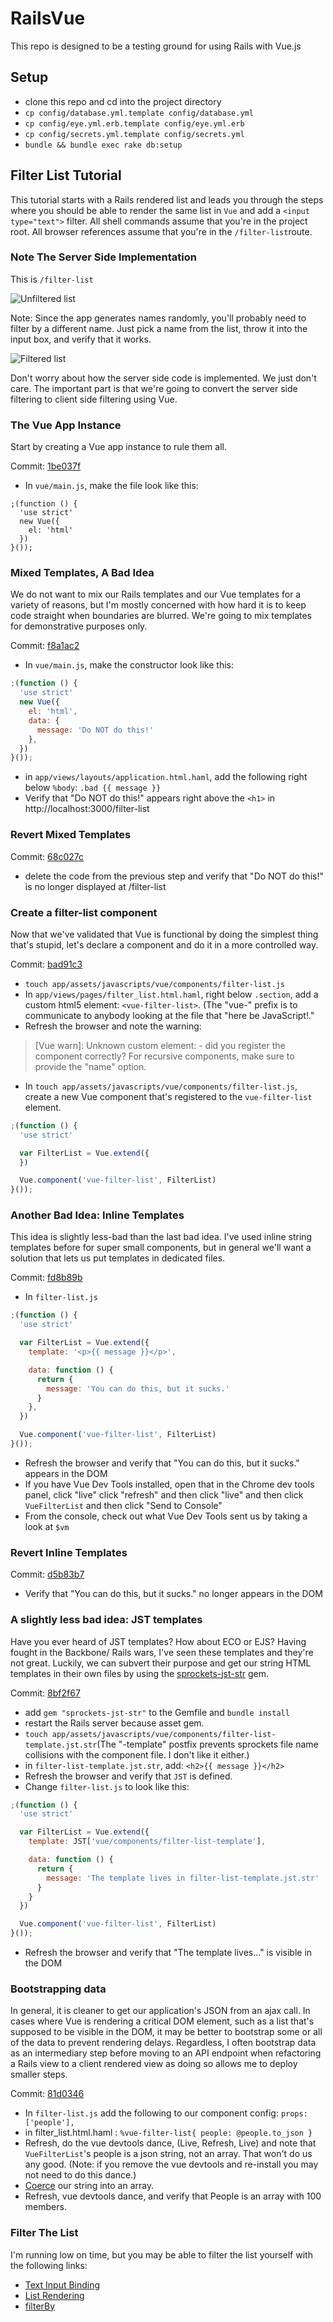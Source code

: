 # RailsVue

This repo is designed to be a testing ground for using Rails with Vue.js

## Setup

+ clone this repo and cd into the project directory
+ `cp config/database.yml.template config/database.yml`
+ `cp config/eye.yml.erb.template config/eye.yml.erb`
+ `cp config/secrets.yml.template config/secrets.yml`
+ `bundle && bundle exec rake db:setup`

## Filter List Tutorial

This tutorial starts with a Rails rendered list and leads you through the steps where you should be able to render the same list in `Vue` and add a `<input type="text">` filter. All shell commands assume that you're in the project root. All browser references assume that you're in the `/filter-list`route.


### Note The Server Side Implementation

This is `/filter-list`

![Unfiltered list](https://raw.githubusercontent.com/theotherzach/rails-vue-tutorials/master/unfiltered_list.png)

Note: Since the app generates names randomly, you'll probably need to filter by a different name. Just pick a name from the list, throw it into the input box, and verify that it works.

![Filtered list](https://raw.githubusercontent.com/theotherzach/rails-vue-tutorials/master/filtered_list.png)

Don't worry about how the server side code is implemented. We just don't care. The important part is that we're going to convert the server side filtering to client side filtering using Vue.


### The Vue App Instance

Start by creating a Vue app instance to rule them all.

Commit: [1be037f](https://github.com/theotherzach/rails-vue-tutorials/commit/1be037f2ff59d5bd65998af7c91b34c78fbda108)

+ In `vue/main.js`, make the file look like this:
```
;(function () {
  'use strict'
  new Vue({
    el: 'html'
  })
}());
```

### Mixed Templates, A Bad Idea

We do not want to mix our Rails templates and our Vue templates for a variety of reasons, but I'm mostly concerned with how hard it is to keep code straight when boundaries are blurred. We're going to mix templates for demonstrative purposes only.

Commit: [f8a1ac2](https://github.com/theotherzach/rails-vue-tutorials/commit/f8a1ac288f06ee5bf74364ac7570d7faecbefaf2)


+ In `vue/main.js`, make the constructor look like this:

```JavaScript
;(function () {
  'use strict'
  new Vue({
    el: 'html',
    data: {
      message: 'Do NOT do this!'
    },
  })
}());
```

+ in `app/views/layouts/application.html.haml`, add the following right below `%body`: `.bad {{ message }}`
+ Verify that "Do NOT do this!" appears right above the `<h1>` in http://localhost:3000/filter-list

### Revert Mixed Templates

Commit: [68c027c](https://github.com/theotherzach/rails-vue-tutorials/commit/68c027c49a2a3169c682ffd6504f3b71eaa0f955)

+ delete the code from the previous step and verify that "Do NOT do this!" is no longer displayed at /filter-list

### Create a filter-list component

Now that we've validated that Vue is functional by doing the simplest thing that's stupid, let's declare a component and do it in a more controlled way.

Commit: [bad91c3](https://github.com/theotherzach/rails-vue-tutorials/commit/bad91c3d33b31ecc4605d2aec2987d1f7fd50636)

+ `touch app/assets/javascripts/vue/components/filter-list.js`
+ In `app/views/pages/filter_list.html.haml`, right below `.section`, add a custom html5 element: `<vue-filter-list>`. (The "vue-" prefix is to communicate to anybody looking at the file that "here be JavaScript!."
+ Refresh the browser and note the warning:

> [Vue warn]: Unknown custom element: <vue-filter-list> - did you register the component correctly? For recursive components, make sure to provide the "name" option.

+ In `touch app/assets/javascripts/vue/components/filter-list.js`, create a new Vue component that's registered to the `vue-filter-list` element.

```JavaScript
;(function () {
  'use strict'

  var FilterList = Vue.extend({
  })

  Vue.component('vue-filter-list', FilterList)
}());
```

### Another Bad Idea: Inline Templates

This idea is slightly less-bad than the last bad idea. I've used inline string templates before for super small components, but in general we'll want a solution that lets us put templates in dedicated files. 

Commit: [fd8b89b](https://github.com/theotherzach/rails-vue-tutorials/commit/fd8b89b28ec37e80562802ca7af49e4581ddc9ab)


+ In `filter-list.js`

```JavaScript
;(function () {
  'use strict'

  var FilterList = Vue.extend({
    template: '<p>{{ message }}</p>',

    data: function () {
      return {
        message: 'You can do this, but it sucks.'
      }
    },
  })

  Vue.component('vue-filter-list', FilterList)
}());
```
+ Refresh the browser and verify that "You can do this, but it sucks." appears in the DOM
+ If you have Vue Dev Tools installed, open that in the Chrome dev tools panel, click "live" click "refresh" and then click "live" and then click `VueFilterList` and then click "Send to Console"
+ From the console, check out what Vue Dev Tools sent us by taking a look at `$vm`

### Revert Inline Templates

Commit: [d5b83b7](https://github.com/theotherzach/rails-vue-tutorials/commit/d5b83b7243ec55c650f15fd5f206e8e46ef2bf83)

+ Verify that "You can do this, but it sucks." no longer appears in the DOM

### A slightly less bad idea: JST templates

Have you ever heard of JST templates? How about ECO or EJS? Having fought in the Backbone/ Rails wars, I've seen these templates and they're not great. Luckily, we can subvert their purpose and get our string HTML templates in their own files by using the [sprockets-jst-str](https://github.com/chetan/sprockets-jst-str) gem.

Commit: [8bf2f67](https://github.com/theotherzach/rails-vue-tutorials/commit/8bf2f675cfe85ae9b0aea6063318b38e96e039b8)

+ add `gem "sprockets-jst-str"` to the Gemfile and `bundle install`
+ restart the Rails server because asset gem.
+ `touch app/assets/javascripts/vue/components/filter-list-template.jst.str`(The "-template" postfix prevents sprockets file name collisions with the component file. I don't like it either.)
+ in `filter-list-template.jst.str`, add: `<h2>{{ message }}</h2>`
+ Refresh the browser and verify that `JST` is defined.
+ Change `filter-list.js` to look like this:

```JavaScript
;(function () {
  'use strict'

  var FilterList = Vue.extend({
    template: JST['vue/components/filter-list-template'],

    data: function () {
      return {
        message: 'The template lives in filter-list-template.jst.str'
      }
    }
  })

  Vue.component('vue-filter-list', FilterList)
}());
```

+ Refresh the browser and verify that "The template lives..." is visible in the DOM

### Bootstrapping data

In general, it is cleaner to get our application's JSON from an ajax call. In cases where Vue is rendering a critical DOM element, such as a list that's supposed to be visible in the DOM, it may be better to bootstrap some or all of the data to prevent rendering delays. Regardless, I often bootstrap data as an intermediary step before moving to an API endpoint when refactoring a Rails view to a client rendered view as doing so allows me to deploy smaller steps.

Commit: [81d0346](https://github.com/theotherzach/rails-vue-tutorials/commit/81d03466b045fc063581d2bdd1a16bd5b255ed2f)

+ In `filter-list.js` add the following to our component config: `props: ['people'],`
+ in filter_list.html.haml : `%vue-filter-list{ people: @people.to_json }`
+ Refresh, do the vue devtools dance, (Live, Refresh, Live) and note that `VueFilterList`'s people is a json string, not an array. That won't do us any good. (Note: if you remove the vue devtools and re-install you may not need to do this dance.)
+ [Coerce](http://vuejs.org/guide/components.html#Prop_Validation) our string into an array.
+ Refresh, vue devtools dance, and verify that People is an array with 100 members.


### Filter The List

I'm running low on time, but you may be able to filter the list yourself with the following links:

+ [Text Input Binding](http://vuejs.org/guide/forms.html#Text)
+ [List Rendering](http://vuejs.org/guide/list.html)
+ [filterBy](http://vuejs.org/api/#filterBy)
